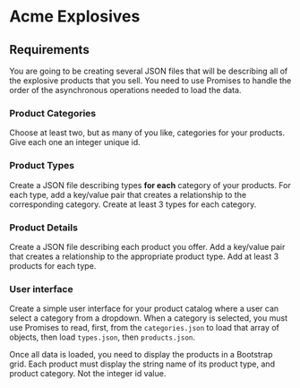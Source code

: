 # Acme Explosives

## Requirements

You are going to be creating several JSON files that will be describing all of the explosive products that you sell. You need to use Promises to handle the order of the asynchronous operations needed to load the data.

### Product Categories

Choose at least two, but as many of you like, categories for your products. Give each one an integer unique id.

### Product Types

Create a JSON file describing types **for each** category of your products. For each type, add a key/value pair that creates a relationship to the corresponding category. Create at least 3 types for each category.

### Product Details

Create a JSON file describing each product you offer. Add a key/value pair that creates a relationship to the appropriate product type. Add at least 3 products for each type.

### User interface

Create a simple user interface for your product catalog where a user can select a category from a dropdown. When a category is selected, you must use Promises to read, first, from the `categories.json` to load that array of objects, then load `types.json`, then `products.json`.

Once all data is loaded, you need to display the products in a Bootstrap grid. Each product must display the string name of its product type, and product category. Not the integer id value.